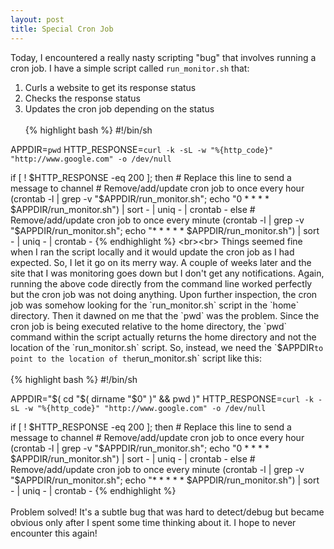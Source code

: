 ```yaml
---
layout: post
title: Special Cron Job
---
```


Today, I encountered a really nasty scripting "bug" that involves running a cron job. I have a simple script called `run_monitor.sh` that:

1. Curls a website to get its response status
2. Checks the response status
3. Updates the cron job depending on the status
<br><br>
{% highlight bash %}
#!/bin/sh

APPDIR=`pwd`
HTTP_RESPONSE=`curl -k -sL -w "%{http_code}" "http://www.google.com" -o /dev/null`

if [ ! $HTTP_RESPONSE -eq 200 ]; then
    # Replace this line to send a message to channel
    # Remove/add/update cron job to once every hour
    (crontab -l | grep -v "$APPDIR/run_monitor.sh"; echo "0 * * * * $APPDIR/run_monitor.sh") | sort - | uniq - | crontab -
else
    # Remove/add/update cron job to once every minute
    (crontab -l | grep -v "$APPDIR/run_monitor.sh"; echo "* * * * * $APPDIR/run_monitor.sh") | sort - | uniq - | crontab -
{% endhighlight %}
<br><br>
Things seemed fine when I ran the script locally and it would update the cron job as I had expected. So, I let it go on its merry way. A couple of weeks later and the site that I was monitoring goes down but I don't get any notifications. Again, running the above code directly from the command line worked perfectly but the cron job was not doing anything. Upon further inspection, the cron job was somehow looking for the `run_monitor.sh` script in the `home` directory. Then it dawned on me that the `pwd` was the problem. Since the cron job is being executed relative to the home directory, the `pwd` command within the script actually returns the home directory and not the location of the `run_monitor.sh` script. So, instead, we need the `$APPDIR` to point to the location of the `run_monitor.sh` script like this:
<br><br>
{% highlight bash %}
#!/bin/sh

APPDIR="$( cd "$( dirname "$0" )" && pwd )"
HTTP_RESPONSE=`curl -k -sL -w "%{http_code}" "http://www.google.com" -o /dev/null`

if [ ! $HTTP_RESPONSE -eq 200 ]; then
    # Replace this line to send a message to channel
    # Remove/add/update cron job to once every hour
    (crontab -l | grep -v "$APPDIR/run_monitor.sh"; echo "0 * * * * $APPDIR/run_monitor.sh") | sort - | uniq - | crontab -
else
    # Remove/add/update cron job to once every minute
    (crontab -l | grep -v "$APPDIR/run_monitor.sh"; echo "* * * * * $APPDIR/run_monitor.sh") | sort - | uniq - | crontab -
{% endhighlight %}
<br><br>
Problem solved! It's a subtle bug that was hard to detect/debug but became obvious only after I spent some time thinking about it. I hope to never encounter this again!
